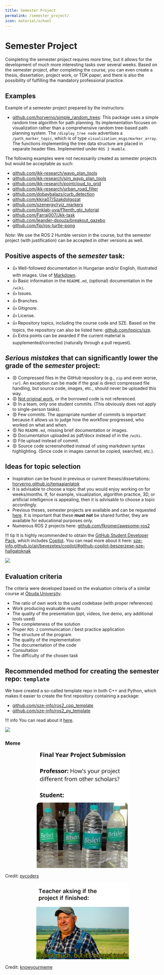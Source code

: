 ```yaml
---
title: Semester Project
permalink: /semester_project/
icon: material/school
---
```


# Semester Project

Completing the semester project requires more time, but it allows for the development of much more interesting tasks over several weeks. Based on the semester project, after completing the course, you can even create a thesis, dissertation, project work, or TDK paper, and there is also the possibility of fulfilling the mandatory professional practice.

## Examples

Example of a semester project prepared by the instructors:

- [github.com/horverno/simple_random_trees](https://github.com/horverno/simple_random_trees): This package uses a simple random tree algorithm for path planning. Its implementation focuses on visualization rather than a comprehensive random tree-based path planning system. The `/display_tree node` advertises a `/path_marker_topic`, which is of type `visualization_msgs/marker_array`. The functions implementing the tree data structure are placed in separate header files. Implemented under `ROS 2 Humble`.

The following examples were not necessarily created as semester projects but would be acceptable as such:

- [github.com/jkk-research/wayp_plan_tools](https://github.com/jkk-research/wayp_plan_tools)
- [github.com/jkk-research/sim_wayp_plan_tools](https://github.com/jkk-research/sim_wayp_plan_tools)
- [github.com/jkk-research/pointcloud_to_grid](https://github.com/jkk-research/pointcloud_to_grid)
- [github.com/jkk-research/urban_road_filter](https://github.com/jkk-research/urban_road_filter)
- [github.com/dobaybalazs/curb_detection](https://github.com/dobaybalazs/curb_detection)
- [github.com/kkira07/Szakdolgozat](https://github.com/kkira07/Szakdolgozat)
- [github.com/szenergy/rviz_markers](https://github.com/szenergy/rviz_markers)
- [github.com/linklab-uva/f1tenth_gtc_tutorial](https://github.com/linklab-uva/f1tenth_gtc_tutorial)
- [github.com/Farraj007/Jkk-task](https://github.com/Farraj007/Jkk-task)
- [github.com/leander-dsouza/breakout_gazebo](https://github.com/leander-dsouza/breakout_gazebo)
- [github.com/fjp/ros-turtle-pong](https://github.com/fjp/ros-turtle-pong)

*Note*: We use the ROS 2 Humble version in the course, but the semester project (with justification) can be accepted in other versions as well.

## Positive aspects of the *semester* task:
- 👍 Well-followed documentation in Hungarian and/or English, illustrated with images. Use of [Markdown](https://docs.github.com/en/get-started/writing-on-github/getting-started-with-writing-and-formatting-on-github/basic-writing-and-formatting-syntax).
- 👍 Basic information in the `README.md`, (optional) documentation in the `/wiki`.
- 👍 Issues.
- 👍 Branches.
- 👍 Gitignore.
- 👍 License.
- 👍 Repository topics, including the course code and SZE. Based on the topics, the repository can also be listed here: [github.com/topics/sze](https://github.com/topics/sze).
- 👍 Extra points can be awarded if the current material is supplemented/corrected (naturally through a pull request).

## *Serious mistakes* that can significantly lower the grade of the *semester* project:
- 😡 Compressed files in the GitHub repository (e.g., `zip` and even worse, `rar`). An exception can be made if the goal is direct compressed file handling, but source code, images, etc., should never be uploaded this way.
- 😡 [Not original work](#meme), or the borrowed code is not referenced.
- 😡 In a team, only one student commits. (This obviously does not apply to single-person tasks).
- 😡 Few commits. The appropriate number of commits is important because it allows us to judge how the workflow progressed, who worked on what and when.
- 😡 No `README.md`, missing brief documentation or images.
- 😡 Documentation uploaded as pdf/docx instead of in the `/wiki`.
- 😡 File upload instead of commit.
- 😡 Source code screenshotted instead of using markdown syntax highlighting. (Since code in images cannot be copied, searched, etc.).

## Ideas for topic selection

- Inspiration can be found in previous or current theses/dissertations: [horverno.github.io/temaajanlatok](https://horverno.github.io/temaajanlatok/)
- It is advisable to choose a topic that you would enjoy working on for weeks/months. If, for example, visualization, algorithm practice, 3D, or artificial intelligence is appealing, then it is advisable to choose a topic accordingly.
- Previous theses, semester projects are available and can be requested [here](https://docs.google.com/forms/d/e/1FAIpQLSdtMK--IQl4v5pHiATDP4MJwuU-M0Ycd2keMndQfuuhvlr1rA/viewform?usp=sf_link). It is important that these **must not** be shared further, they are available for educational purposes only.
- Numerous ROS 2 projects here: [github.com/fkromer/awesome-ros2](https://github.com/fkromer/awesome-ros2)

!!! tip
    It is highly recommended to obtain the [GitHub Student Developer Pack](https://education.github.com/pack), which includes [Copilot](https://github.com/features/copilot).
    You can read more about it here: [sze-info.github.io/ajr/bevezetes/copilot/#github-copilot-beszerzese-sze-hallgatoknak](https://sze-info.github.io/ajr/bevezetes/copilot/#github-copilot-beszerzese-sze-hallgatoknak)

![](https://github.blog/wp-content/uploads/2019/08/FBLinkedIn_ALL-PARTNERS.png)

## Evaluation criteria

The criteria were developed based on the evaluation criteria of a similar course at [Óbuda University](https://abc-irobotics.github.io/ros_course_materials_hu/#evkozi-jegy_1).
- The ratio of own work to the used codebase (with proper references)
- Work producing evaluable results
- The quality of the presentation (ppt, videos, live demo, any additional tools used)
- The completeness of the solution
- Proper `ROS 2` communication / best practice application
- The structure of the program
- The quality of the implementation
- The documentation of the code
- Consultation
- The difficulty of the chosen task

## Recommended method for creating the semester repo: `template`

We have created a so-called template repo in both C++ and Python, which makes it easier to create the first repository containing a package:

- [github.com/sze-info/ros2_cpp_template](https://github.com/sze-info/ros2_cpp_template)
- [github.com/sze-info/ros2_py_template](https://github.com/sze-info/ros2_py_template)

!!! info
    You can read about it [here](https://sze-info.github.io/arj/onallo/ros2git.html).

<img src="https://raw.githubusercontent.com/sze-info/ros2_cpp_template/main/img/use_this_template01.png" width="60%" />

### Meme

<center><img src="https://raw.githubusercontent.com/sze-info/arj/main/docs/feleves_beadando/meme01.jpg" width="60%" /></center>

Credit: [pycoders](https://www.instagram.com/pycoders/)

<center><img src="https://raw.githubusercontent.com/sze-info/arj/main/docs/feleves_beadando/meme02.jpg" width="60%" /></center>

Credit: [knowyourmeme](https://knowyourmeme.com/memes/but-its-honest-work)